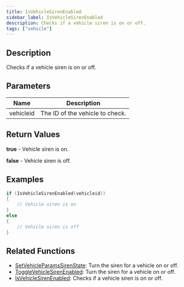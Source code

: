 ```yaml
---
title: IsVehicleSirenEnabled
sidebar_label: IsVehicleSirenEnabled
description: Checks if a vehicle siren is on or off.
tags: ["vehicle"]
---
```


<VersionWarn version='omp v1.1.0.2612' />

## Description

Checks if a vehicle siren is on or off.

## Parameters

| Name      | Description                     |
|-----------|---------------------------------|
| vehicleid | The ID of the vehicle to check. |

## Return Values

**true** - Vehicle siren is on.

**false** - Vehicle siren is off.

## Examples

```c
if (IsVehicleSirenEnabled(vehicleid))
{
    // Vehicle siren is on
}
else
{
    // Vehicle siren is off
}
```

## Related Functions

- [SetVehicleParamsSirenState](SetVehicleParamsSirenState): Turn the siren for a vehicle on or off.
- [ToggleVehicleSirenEnabled](ToggleVehicleSirenEnabled): Turn the siren for a vehicle on or off.
- [IsVehicleSirenEnabled](IsVehicleSirenEnabled): Checks if a vehicle siren is on or off.
